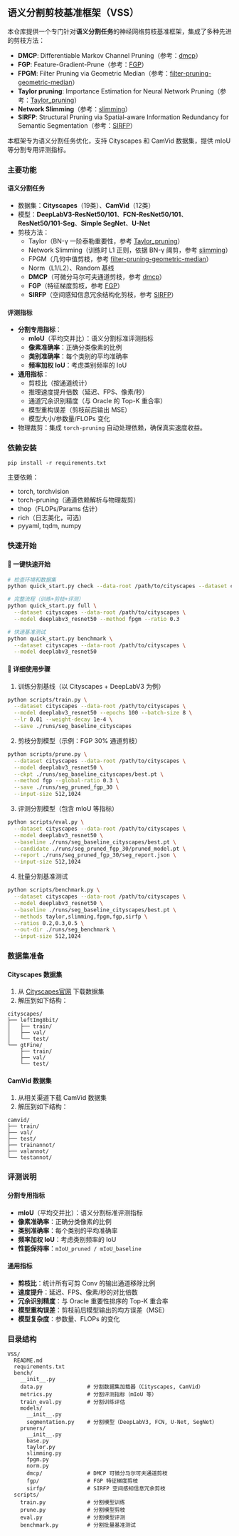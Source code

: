 ## 语义分割剪枝基准框架（VSS）

本仓库提供一个专门针对**语义分割任务**的神经网络剪枝基准框架，集成了多种先进的剪枝方法：

- **DMCP**: Differentiable Markov Channel Pruning（参考：[dmcp](https://github.com/zx55/dmcp)）
- **FGP**: Feature-Gradient-Prune（参考：[FGP](https://github.com/FGP-code/FGP)）
- **FPGM**: Filter Pruning via Geometric Median（参考：[filter-pruning-geometric-median](https://github.com/he-y/filter-pruning-geometric-median)）
- **Taylor pruning**: Importance Estimation for Neural Network Pruning（参考：[Taylor_pruning](https://github.com/NVlabs/Taylor_pruning)）
- **Network Slimming**（参考：[slimming](https://github.com/liuzhuang13/slimming)）
- **SIRFP**: Structural Pruning via Spatial-aware Information Redundancy for Semantic Segmentation（参考：[SIRFP](https://github.com/dywu98/SIRFP)）

本框架专为语义分割任务优化，支持 Cityscapes 和 CamVid 数据集，提供 mIoU 等分割专用评测指标。

### 主要功能

#### 语义分割任务
- 数据集：**Cityscapes**（19类）、**CamVid**（12类）
- 模型：**DeepLabV3-ResNet50/101**、**FCN-ResNet50/101**、**ResNet50/101-Seg**、**Simple SegNet**、**U-Net**
- 剪枝方法：
  - Taylor（BN-γ 一阶泰勒重要性，参考 [Taylor_pruning](https://github.com/NVlabs/Taylor_pruning)）
  - Network Slimming（训练时 L1 正则，依据 BN-γ 阈剪，参考 [slimming](https://github.com/liuzhuang13/slimming)）
  - FPGM（几何中值剪枝，参考 [filter-pruning-geometric-median](https://github.com/he-y/filter-pruning-geometric-median)）
  - Norm（L1/L2）、Random 基线
  - **DMCP**（可微分马尔可夫通道剪枝，参考 [dmcp](https://github.com/zx55/dmcp)）
  - **FGP**（特征梯度剪枝，参考 [FGP](https://github.com/FGP-code/FGP)）
  - **SIRFP**（空间感知信息冗余结构化剪枝，参考 [SIRFP](https://github.com/dywu98/SIRFP)）
#### 评测指标
- **分割专用指标**：
  - **mIoU**（平均交并比）：语义分割标准评测指标
  - **像素准确率**：正确分类像素的比例
  - **类别准确率**：每个类别的平均准确率
  - **频率加权 IoU**：考虑类别频率的 IoU
- **通用指标**：
  - 剪枝比（按通道统计）
  - 推理速度提升倍数（延迟、FPS、像素/秒）
  - 通道冗余识别精度（与 Oracle 的 Top-K 重合率）
  - 模型重构误差（剪枝前后输出 MSE）
  - 模型大小/参数量/FLOPs 变化
- 物理裁剪：集成 `torch-pruning` 自动处理依赖，确保真实速度收益。

### 依赖安装

```
pip install -r requirements.txt
```

主要依赖：
- torch, torchvision
- torch-pruning（通道依赖解析与物理裁剪）
- thop（FLOPs/Params 估计）
- rich（日志美化，可选）
- pyyaml, tqdm, numpy

### 快速开始

#### 🚀 一键快速开始
```bash
# 检查环境和数据集
python quick_start.py check --data-root /path/to/cityscapes --dataset cityscapes

# 完整流程（训练+剪枝+评测）
python quick_start.py full \
  --dataset cityscapes --data-root /path/to/cityscapes \
  --model deeplabv3_resnet50 --method fpgm --ratio 0.3

# 快速基准测试
python quick_start.py benchmark \
  --dataset cityscapes --data-root /path/to/cityscapes \
  --model deeplabv3_resnet50
```

#### 📖 详细使用步骤

1) 训练分割基线（以 Cityscapes + DeepLabV3 为例）

```bash
python scripts/train.py \
  --dataset cityscapes --data-root /path/to/cityscapes \
  --model deeplabv3_resnet50 --epochs 100 --batch-size 8 \
  --lr 0.01 --weight-decay 1e-4 \
  --save ./runs/seg_baseline_cityscapes
```

2) 剪枝分割模型（示例：FGP 30% 通道剪枝）

```bash
python scripts/prune.py \
  --dataset cityscapes --data-root /path/to/cityscapes \
  --model deeplabv3_resnet50 \
  --ckpt ./runs/seg_baseline_cityscapes/best.pt \
  --method fgp --global-ratio 0.3 \
  --save ./runs/seg_pruned_fgp_30 \
  --input-size 512,1024
```

3) 评测分割模型（包含 mIoU 等指标）

```bash
python scripts/eval.py \
  --dataset cityscapes --data-root /path/to/cityscapes \
  --model deeplabv3_resnet50 \
  --baseline ./runs/seg_baseline_cityscapes/best.pt \
  --candidate ./runs/seg_pruned_fgp_30/pruned_model.pt \
  --report ./runs/seg_pruned_fgp_30/seg_report.json \
  --input-size 512,1024
```

4) 批量分割基准测试

```bash
python scripts/benchmark.py \
  --dataset cityscapes --data-root /path/to/cityscapes \
  --model deeplabv3_resnet50 \
  --baseline ./runs/seg_baseline_cityscapes/best.pt \
  --methods taylor,slimming,fpgm,fgp,sirfp \
  --ratios 0.2,0.3,0.5 \
  --out-dir ./runs/seg_benchmark \
  --input-size 512,1024
```

### 数据集准备

#### Cityscapes 数据集
1. 从 [Cityscapes官网](https://www.cityscapes-dataset.com/) 下载数据集
2. 解压到如下结构：
```
cityscapes/
├── leftImg8bit/
│   ├── train/
│   ├── val/
│   └── test/
└── gtFine/
    ├── train/
    ├── val/
    └── test/
```

#### CamVid 数据集
1. 从相关渠道下载 CamVid 数据集
2. 解压到如下结构：
```
camvid/
├── train/
├── val/
├── test/
├── trainannot/
├── valannot/
└── testannot/
```

### 评测说明

#### 分割专用指标
- **mIoU**（平均交并比）：语义分割标准评测指标
- **像素准确率**：正确分类像素的比例
- **类别准确率**：每个类别的平均准确率
- **频率加权 IoU**：考虑类别频率的 IoU
- **性能保持率**：`mIoU_pruned / mIoU_baseline`

#### 通用指标
- **剪枝比**：统计所有可剪 Conv 的输出通道移除比例
- **速度提升**：延迟、FPS、像素/秒的对比倍数
- **冗余识别精度**：与 Oracle 重要性排序的 Top-K 重合率
- **模型重构误差**：剪枝前后模型输出的均方误差（MSE）
- **模型复杂度**：参数量、FLOPs 的变化

### 目录结构

```
VSS/
  README.md
  requirements.txt
  bench/
    __init__.py
    data.py              # 分割数据集加载器（Cityscapes, CamVid）
    metrics.py           # 分割评测指标（mIoU 等）
    train_eval.py        # 分割训练评估
    models/
      __init__.py
      segmentation.py    # 分割模型（DeepLabV3, FCN, U-Net, SegNet）
    pruners/
      __init__.py
      base.py
      taylor.py
      slimming.py
      fpgm.py
      norm.py
      dmcp/              # DMCP 可微分马尔可夫通道剪枝
      fgp/               # FGP 特征梯度剪枝  
      sirfp/             # SIRFP 空间感知信息冗余剪枝
  scripts/
    train.py             # 分割模型训练
    prune.py             # 分割模型剪枝
    eval.py              # 分割模型评测
    benchmark.py         # 分割批量基准测试
```
